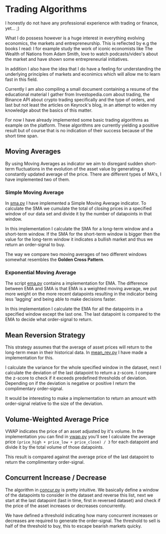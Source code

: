 # Trading Algorithms

I honestly do not have any professional experience with trading or finance, yet... ;)

What I do possess however is a huge interest in everything evolving economics, the markets and entrepreneurship. This is reflected by e.g the books I read: I for example study the work of iconic economists like The Wealth of Nations from Adam Smith, love to watch podcasts/video's about the market and have shown some entrepreneurial initiatives.

In addition I also have the idea that I do have a feeling for understanding the underlying principles of markets and econimics which will allow me to learn fast in this field.

Currently I am also compiling a small document containing a resume of the educational material I gather from Investopedia.com about trading, the Binance API about crypto trading specifically and the type of orders, and last but not least the articles on Keyrock's blog, in an attempt to widen my knowledge about the basics of this matter.

For now I have already implemented some basic trading algorithms as example on the platform. These algorithms are currently yielding a positive result but of course that is no indication of their success because of the short time span.

## Moving Averages
By using Moving Averages as indicator we aim to disregard sudden short-term fluctuations in the evolution of the asset value by generating a constantly updated average of the price. There are different types of MA's, I have implemented two of them.

### Simple Moving Average

In [sma.py](sma.py) I have implemented a Simple Moving Average indicator. To calculate the SMA we cumulate the total of closing prices in a specified window of our data set and divide it by the number of datapoints in that window.

In this implementation I calculate the SMA for a long-term window and a short-term window. If the SMA for the short-term window is bigger then the value for the long-term window it indicates a bullish market and thus we return an order-signal to buy.

The way we compare two moving averages of two different windows somewhat resembles the **Golden Cross Pattern**.

### Exponential Moving Average
The script [ema.py](ema.py) contains a implementation for EMA. The difference between EMA and SMA is that EMA is a weighted moving average, we put more weight on the more recent datapoints resulting in the indicator being less 'lagging' and being able to make decisions faster.

In this implementation I calculate the EMA for all the datapoints in a specified window except the last one. The last datapoint is compared to the EMA to decide what order-signal to return.

## Mean Reversion Strategy
This strategy assumes that the average of asset prices will return to the long-term mean in their historical data. In [mean_rev.py](mean_rev.py) I have made a implementation for this.

I calculate the variance for the whole specified window in the dataset, next I calculate the deviation of the last datapoint to return a z-score. I compare the z-score to check if it exceeds predefined thresholds of deviation. Depending on if the deviation is negative or positive I return the complimentary order-signal.

It would be interesting to make a implementation to return an amount with order-signal relative to the size of the deviation.

## Volume-Weighted Average Price
VWAP indicates the price of an asset adjusted by it's volume. In the implementation you can find in [vwap.py](vwap.py) you'll see I calculate the average price `(price_high + price_low + price_close) / 3` for each datapoint and divide it by the total volume of those datapoints.

This result is compared against the average price of the last datapoint to return the complimentary order-signal.

## Concurrent Increase / Decrease
The algorithm in [concur.py](concur.py) is pretty intuitive. We basically define a window of the datapoints to consider in the dataset and reverse this list, next we start at the last datapoint (last in time, first in reversed dataset) and check if the price of the asset increases or decreases concurrently. 

We have defined a threshold indicating how many concurrent increases or decreases are required to generate the order-signal. The threshold to sell is half of the threshold to buy, this to escape bearish markets quicky.
